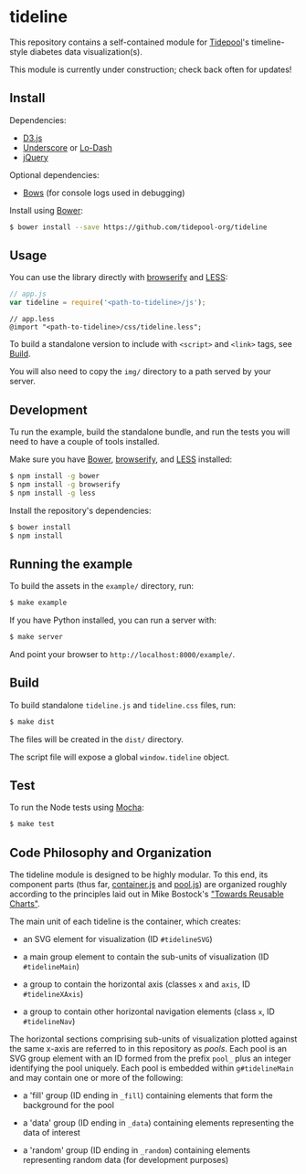 tideline
========

This repository contains a self-contained module for [Tidepool](http://tidepool.org/ 'Tidepool')'s timeline-style diabetes data visualization(s).

This module is currently under construction; check back often for updates!

## Install

Dependencies:

- [D3.js](http://d3js.org/)
- [Underscore](http://underscorejs.org/) or [Lo-Dash](http://lodash.com/)
- [jQuery](http://jquery.com/)

Optional dependencies:

- [Bows](https://github.com/latentflip/bows) (for console logs used in debugging)

Install using [Bower](http://bower.io/):

```bash
$ bower install --save https://github.com/tidepool-org/tideline
```

## Usage

You can use the library directly with [browserify](http://browserify.org/) and [LESS](http://lesscss.org/):

```javascript
// app.js
var tideline = require('<path-to-tideline>/js');
```

```less
// app.less
@import "<path-to-tideline>/css/tideline.less";
```

To build a standalone version to include with `<script>` and `<link>` tags, see [Build](#build).

You will also need to copy the `img/` directory to a path served by your server.

## Development

Tu run the example, build the standalone bundle, and run the tests you will need to have a couple of tools installed.

Make sure you have [Bower](http://bower.io/), [browserify](http://browserify.org/), and [LESS](http://lesscss.org/) installed:

```bash
$ npm install -g bower
$ npm install -g browserify
$ npm install -g less
```

Install the repository's dependencies:

```bash
$ bower install
$ npm install
```

## Running the example

To build the assets in the `example/` directory, run:

```bash
$ make example
```

If you have Python installed, you can run a server with:

```bash
$ make server
```

And point your browser to `http://localhost:8000/example/`.

## Build

To build standalone `tideline.js` and `tideline.css` files, run:

```bash
$ make dist
```

The files will be created in the `dist/` directory.

The script file will expose a global `window.tideline` object. 

## Test

To run the Node tests using [Mocha](http://visionmedia.github.io/mocha/):

```bash
$ make test
```

## Code Philosophy and Organization

The tideline module is designed to be highly modular. To this end, its component parts (thus far, [container.js](https://github.com/tidepool-org/tideline/blob/master/js/container.js 'Tideline: container.js') and [pool.js](https://github.com/tidepool-org/tideline/blob/master/js/pool.js 'Tideline: pool.js')) are organized roughly according to the principles laid out in Mike Bostock's ["Towards Reusable Charts"](http://bost.ocks.org/mike/chart/ 'Mike Bostock: Towards Reusable Charts').

The main unit of each tideline is the container, which creates:

 - an SVG element for visualization (ID `#tidelineSVG`)
	
 - a main group element to contain the sub-units of visualization (ID `#tidelineMain`)
 
 - a group to contain the horizontal axis (classes `x` and `axis`, ID `#tidelineXAxis`)
 
 - a group to contain other horizontal navigation elements (class `x`, ID `#tidelineNav`)
 
The horizontal sections comprising sub-units of visualization plotted against the same x-axis are referred to in this repository as *pools*. Each pool is an SVG group element with an ID formed from the prefix `pool_` plus an integer identifying the pool uniquely. Each pool is embedded within `g#tidelineMain` and may contain one or more of the following:
 
 - a 'fill' group (ID ending in `_fill`) containing elements that form the background for the pool
 
 - a 'data' group (ID ending in `_data`) containing elements representing the data of interest
 
 - a 'random' group (ID ending in `_random`) containing elements representing random data (for development purposes)
